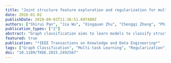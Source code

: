 ```yaml
---
title: "Joint structure feature exploration and regularization for multi-task graph classification"
date: 2016-01-01
publishDate: 2019-09-03T11:36:51.697489Z
authors: ["Shirui Pan", "Jia Wu", "Xingquan Zhu", "Chengqi Zhang", "Philip S. Yu"]
publication_types: ["2"]
abstract: "Graph classification aims to learn models to classify structure data. To date, all existing graph classification methods are designed to target one single learning task and require a large number of labeled samples for learning good classification models. In reality, each real-world task may only have a limited number of labeled samples, yet multiple similar learning tasks can provide useful knowledge to benefit all tasks as a whole. In this paper, we formulate a new multi-task graph classification (MTG) problem, where multiple graph classification tasks are jointly regularized to find discriminative subgraphs shared by all tasks for learning. The niche of MTG stems from the fact that with a limited number of training samples, subgraph features selected for one single graph classification task tend to overfit the training data. By using additional tasks as evaluation sets, MTG can jointly regularize multiple tasks to explore high quality subgraph features for graph classification. To achieve this goal, we formulate an objective function which combines multiple graph classification tasks to evaluate the informativeness score of a subgraph feature. An iterative subgraph feature exploration and multi-task learning process is further proposed to incrementally select subgraph features for graph classification. Experiments on real-world multi-task graph classification datasets demonstrate significant performance gain."
featured: true
publication: "*IEEE Transactions on Knowledge and Data Engineering*"
tags: ["Graph Classification", "Multi-task Learning", "Regularization", "Subgraph Features", "Supervised Learning"]
doi: "10.1109/TKDE.2015.2492567"
---
```


